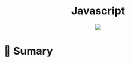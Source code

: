 <div align='center'>
    <h1><b>Javascript</b></h1>
    <img src='https://img.shields.io/badge/python-3-green'></img>
</div>

# :pushpin: Sumary 

